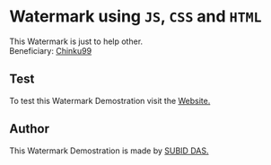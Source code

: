 # Watermark using `JS`, `CSS` and `HTML`

This Watermark is just to help other. <br>
Beneficiary: [Chinku99](https://github.com/Chinku99)
 
## Test

To test this Watermark Demostration visit the [Website.](https://itsme-subid.github.io/JavaScript/Watermark/)


## Author

This Watermark Demostration is made by [SUBID DAS.](https://github.com/itsme-Subid)